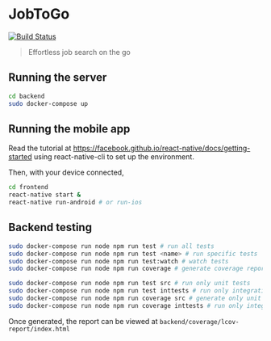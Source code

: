 # JobToGo

[![Build Status](https://travis-ci.com/jacksonx9/JobToGo.svg?token=TUsnJznHqMLLvpddyrtn&branch=master)](https://travis-ci.com/jacksonx9/JobToGo)

> Effortless job search on the go

## Running the server

```bash
cd backend
sudo docker-compose up
```

## Running the mobile app

Read the tutorial at <https://facebook.github.io/react-native/docs/getting-started> using react-native-cli to set up the environment.

Then, with your device connected, 

```bash
cd frontend
react-native start &
react-native run-android # or run-ios
```

## Backend testing

```bash
sudo docker-compose run node npm run test # run all tests
sudo docker-compose run node npm run test <name> # run specific tests
sudo docker-compose run node npm run test:watch # watch tests
sudo docker-compose run node npm run coverage # generate coverage report

sudo docker-compose run node npm run test src # run only unit tests
sudo docker-compose run node npm run test inttests # run only integration tests
sudo docker-compose run node npm run coverage src # generate only unit coverage
sudo docker-compose run node npm run coverage inttests # run only integration coverage
```

Once generated, the report can be viewed at `backend/coverage/lcov-report/index.html`

